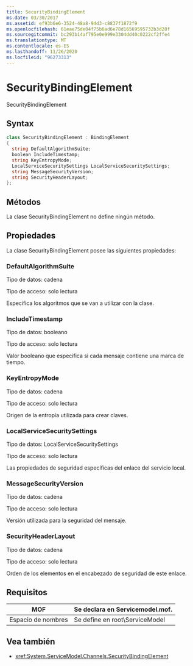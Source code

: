 ```yaml
---
title: SecurityBindingElement
ms.date: 03/30/2017
ms.assetid: ef93b6e6-3524-48a8-94d3-c8837f1872f9
ms.openlocfilehash: 61eae75de04f75b6ad6e78d16569595732b3d28f
ms.sourcegitcommit: bc293b14af795e0e999e3304dd40c0222cf2ffe4
ms.translationtype: MT
ms.contentlocale: es-ES
ms.lasthandoff: 11/26/2020
ms.locfileid: "96273313"
---
```

# <a name="securitybindingelement"></a>SecurityBindingElement

SecurityBindingElement  
  
## <a name="syntax"></a>Syntax  
  
```csharp
class SecurityBindingElement : BindingElement  
{  
  string DefaultAlgorithmSuite;  
  boolean IncludeTimestamp;  
  string KeyEntropyMode;  
  LocalServiceSecuritySettings LocalServiceSecuritySettings;  
  string MessageSecurityVersion;  
  string SecurityHeaderLayout;  
};  
```  
  
## <a name="methods"></a>Métodos  

 La clase SecurityBindingElement no define ningún método.  
  
## <a name="properties"></a>Propiedades  

 La clase SecurityBindingElement posee las siguientes propiedades:  
  
### <a name="defaultalgorithmsuite"></a>DefaultAlgorithmSuite  

 Tipo de datos: cadena  
  
 Tipo de acceso: solo lectura  
  
 Especifica los algoritmos que se van a utilizar con la clase.  
  
### <a name="includetimestamp"></a>IncludeTimestamp  

 Tipo de datos: booleano  
  
 Tipo de acceso: solo lectura  
  
 Valor booleano que especifica si cada mensaje contiene una marca de tiempo.  
  
### <a name="keyentropymode"></a>KeyEntropyMode  

 Tipo de datos: cadena  
  
 Tipo de acceso: solo lectura  
  
 Origen de la entropía utilizada para crear claves.  
  
### <a name="localservicesecuritysettings"></a>LocalServiceSecuritySettings  

 Tipo de datos: LocalServiceSecuritySettings  
  
 Tipo de acceso: solo lectura  
  
 Las propiedades de seguridad específicas del enlace del servicio local.  
  
### <a name="messagesecurityversion"></a>MessageSecurityVersion  

 Tipo de datos: cadena  
  
 Tipo de acceso: solo lectura  
  
 Versión utilizada para la seguridad del mensaje.  
  
### <a name="securityheaderlayout"></a>SecurityHeaderLayout  

 Tipo de datos: cadena  
  
 Tipo de acceso: solo lectura  
  
 Orden de los elementos en el encabezado de seguridad de este enlace.  
  
## <a name="requirements"></a>Requisitos  
  
|MOF|Se declara en Servicemodel.mof.|  
|---------|-----------------------------------|  
|Espacio de nombres|Se define en root\ServiceModel|  
  
## <a name="see-also"></a>Vea también

- <xref:System.ServiceModel.Channels.SecurityBindingElement>
